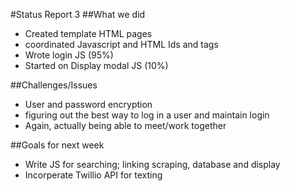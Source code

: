 #Status Report 3
##What we did
* Created template HTML pages 
* coordinated Javascript and HTML Ids and tags
* Wrote login JS (95%)
* Started on Display modal JS (10%)

##Challenges/Issues
* User and password encryption
* figuring out the best way to log in a user and maintain login
* Again, actually being able to meet/work together 

##Goals for next week
* Write JS for searching; linking scraping, database and display 
* Incorperate Twillio API for texting
